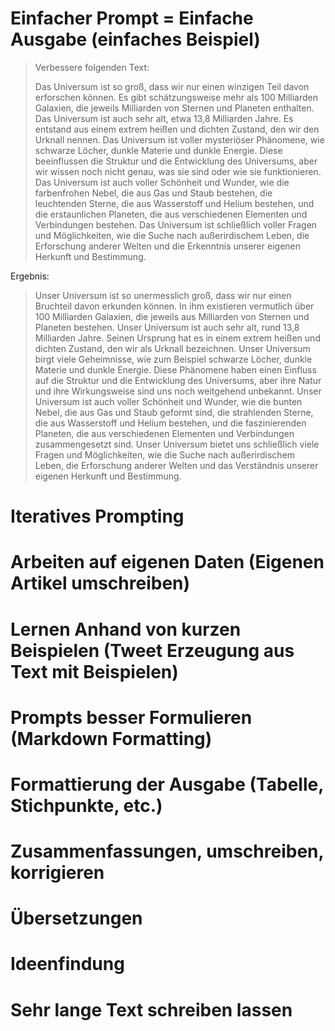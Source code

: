 # Einfacher Prompt = Einfache Ausgabe (einfaches Beispiel)


> Verbessere folgenden Text:
> 
> Das Universum ist so groß, dass wir nur einen winzigen Teil davon erforschen können. Es gibt schätzungsweise mehr als 100 Milliarden Galaxien, die jeweils Milliarden von Sternen und Planeten enthalten. Das Universum ist auch sehr alt, etwa 13,8 Milliarden Jahre. Es entstand aus einem extrem heißen und dichten Zustand, den wir den Urknall nennen. Das Universum ist voller mysteriöser Phänomene, wie schwarze Löcher, dunkle Materie und dunkle Energie. Diese beeinflussen die Struktur und die Entwicklung des Universums, aber wir wissen noch nicht genau, was sie sind oder wie sie funktionieren. Das Universum ist auch voller Schönheit und Wunder, wie die farbenfrohen Nebel, die aus Gas und Staub bestehen, die leuchtenden Sterne, die aus Wasserstoff und Helium bestehen, und die erstaunlichen Planeten, die aus verschiedenen Elementen und Verbindungen bestehen. Das Universum ist schließlich voller Fragen und Möglichkeiten, wie die Suche nach außerirdischem Leben, die Erforschung anderer Welten und die Erkenntnis unserer eigenen Herkunft und Bestimmung.

Ergebnis:

> Unser Universum ist so unermesslich groß, dass wir nur einen Bruchteil davon erkunden können. In ihm existieren vermutlich über 100 Milliarden Galaxien, die jeweils aus Milliarden von Sternen und Planeten bestehen. Unser Universum ist auch sehr alt, rund 13,8 Milliarden Jahre. Seinen Ursprung hat es in einem extrem heißen und dichten Zustand, den wir als Urknall bezeichnen. Unser Universum birgt viele Geheimnisse, wie zum Beispiel schwarze Löcher, dunkle Materie und dunkle Energie. Diese Phänomene haben einen Einfluss auf die Struktur und die Entwicklung des Universums, aber ihre Natur und ihre Wirkungsweise sind uns noch weitgehend unbekannt. Unser Universum ist auch voller Schönheit und Wunder, wie die bunten Nebel, die aus Gas und Staub geformt sind, die strahlenden Sterne, die aus Wasserstoff und Helium bestehen, und die faszinierenden Planeten, die aus verschiedenen Elementen und Verbindungen zusammengesetzt sind. Unser Universum bietet uns schließlich viele Fragen und Möglichkeiten, wie die Suche nach außerirdischem Leben, die Erforschung anderer Welten und das Verständnis unserer eigenen Herkunft und Bestimmung.

# Iteratives Prompting


# Arbeiten auf eigenen Daten (Eigenen Artikel umschreiben)


# Lernen Anhand von kurzen Beispielen (Tweet Erzeugung aus Text mit Beispielen)


# Prompts besser Formulieren (Markdown Formatting)


# Formattierung der Ausgabe (Tabelle, Stichpunkte, etc.)


# Zusammenfassungen, umschreiben, korrigieren


# Übersetzungen


# Ideenfindung


# Sehr lange Text schreiben lassen
